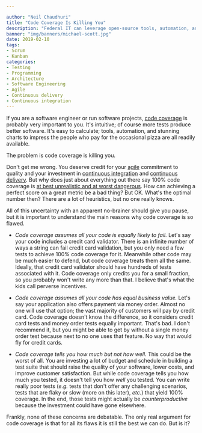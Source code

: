 ```yaml
---

author: "Neil Chaudhuri"
title: "Code Coverage Is Killing You"
description: "Federal IT can leverage open-source tools, automation, and discipline to build quality into software from the start."
banner: "img/banners/michael-scott.jpg"
date: 2019-02-10
tags:
- Scrum
- Kanban
categories: 
- Testing
- Programming
- Architecture
- Software Engineering
- Agile
- Continuous delivery
- Continuous integration
---
```


If you are a software engineer or run software projects, [code coverage](https://stackoverflow.com/questions/195008/what-is-code-coverage-and-how-do-you-measure-it) 
is probably very important to you. It's intuitive; of course more tests produce better software. It's easy to calculate; tools, 
automation, and stunning charts to impress the people who pay for the occasional pizza are all readily available. 

The problem is code coverage is killing you.

Don't get me wrong. You deserve credit for your [agile](/categories/agile) commitment to quality and your investment 
in [continuous integration](/categories/continuous-integration) and [continuous delivery](/categories/continuous-delivery). 
But why does just about everything out there say 
100% code coverage is [at best unrealistic and at worst dangerous](https://softwareengineering.stackexchange.com/questions/1380/how-much-code-coverage-is-enough).
How can achieving a perfect score on a great metric be a bad thing? But OK. What's the optimal number then? There
are a lot of heuristics, but no one really knows. 

All of this uncertainty with an apparent no-brainer should give you pause, but it is important to understand the main reasons 
why code coverage is so flawed.

* _Code coverage assumes all your code is equally likely to fail._ Let's say your code includes a credit card validator. There 
is an infinite number of ways a string can fail credit card validation, but you only need a few tests to achieve 100%
code coverage for it. Meanwhile other code may be much easier to defend, but code coverage treats them all the same. Ideally, 
that credit card validator should have hundreds of tests associated with it. Code coverage only credits you for a 
small fraction, so you probably won't write any more than that. I believe that's what the kids call perverse incentives.

* _Code coverage assumes all your code has equal business value._ Let's say your application also offers payment via money order.
Almost no one will use that option; the vast majority of customers will pay by credit card. Code coverage doesn't know the difference, so 
it considers credit card tests and money order tests equally important. That's bad. I don't recommend it, but you might 
be able to get by without a single money order test because next to no one uses that feature. No way that would fly for credit cards.

* _Code coverage tells you how much but not how well._ This could be the worst of all. You are investing a lot of budget and schedule
in building a test suite that should raise the quality of your software, lower costs, and improve customer satisfaction. But 
while code coverage tells you how much you tested, it doesn't tell you how *well* you tested. You can write really poor tests
(*e.g.* tests that don't offer any challenging scenarios, tests that are flaky or slow (more on this later), *etc.*)
that yield 100% coverage. In the end, those tests might actually be *counterproductive* because the investment could have gone 
elsewhere. 

Frankly, none of these concerns are debatable. The only real argument for code coverage is that for all its flaws it is still
the best we can do. But is it?


